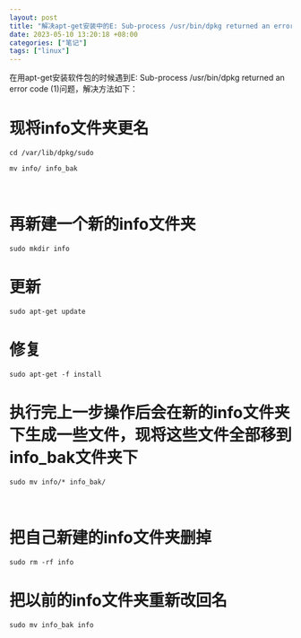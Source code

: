 ```yaml
---
layout: post
title: "解决apt-get安装中的E: Sub-process /usr/bin/dpkg returned an error code (1)问题"
date: 2023-05-10 13:20:18 +08:00
categories: ["笔记"]
tags: ["linux"]
---
```


在用apt-get安装软件包的时候遇到E: Sub-process /usr/bin/dpkg returned an error code (1)问题，解决方法如下：

# 现将info文件夹更名
<pre class="corepress-code-pre"><code>cd /var/lib/dpkg/sudo </code></pre>
<pre class="corepress-code-pre"><code>mv info/ info_bak </code></pre>
&nbsp;

# 再新建一个新的info文件夹
<pre class="corepress-code-pre"><code>sudo mkdir info</code></pre>
# 更新
<pre class="corepress-code-pre"><code>sudo apt-get update</code></pre>
# 修复
<pre class="corepress-code-pre"><code>sudo apt-get -f install</code></pre>
# 执行完上一步操作后会在新的info文件夹下生成一些文件，现将这些文件全部移到info_bak文件夹下
<pre class="corepress-code-pre"><code>sudo mv info/* info_bak/</code></pre>
&nbsp;

# 把自己新建的info文件夹删掉
<pre class="corepress-code-pre"><code>sudo rm -rf info</code></pre>
# 把以前的info文件夹重新改回名
<pre class="corepress-code-pre"><code>sudo mv info_bak info</code></pre>
&nbsp;